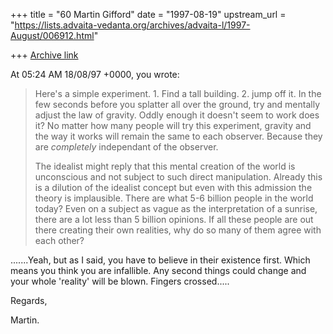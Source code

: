 +++
title = "60 Martin Gifford"
date = "1997-08-19"
upstream_url = "https://lists.advaita-vedanta.org/archives/advaita-l/1997-August/006912.html"

+++
[Archive link](https://lists.advaita-vedanta.org/archives/advaita-l/1997-August/006912.html)

At 05:24 AM 18/08/97 +0000, you wrote:

>Here's a simple experiment.  1.  Find a tall building.  2.  jump off it.
>In the few seconds before you splatter all over the ground, try and
>mentally adjust the law of gravity.  Oddly enough it doesn't seem to work
>does it?  No matter how many people will try this experiment, gravity and
>the way it works will remain the same to each observer.  Because they are
>_completely_ independant of the observer.
>
>The idealist might reply that this mental creation of the world is
>unconscious and not subject to such direct manipulation.  Already this is
>a dilution of the idealist concept but even with this admission the theory
>is implausible.  There are what 5-6 billion people in the world today?
>Even on a subject as vague as the interpretation of a sunrise, there are a
>lot less than 5 billion opinions.  If all these people are out there
>creating their own realities, why do so many of them agree with each
>other?

.......Yeah, but as I said, you have to believe in their existence first.
Which means you think you are infallible. Any second things could change and
your whole 'reality' will be blown. Fingers crossed.....

Regards,

Martin.

